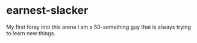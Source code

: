 # earnest-slacker
My first foray into this arena
I am a 50-something guy that is always trying to learn new things.
